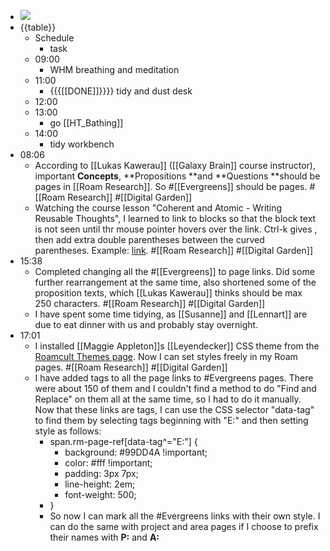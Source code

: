 - ![](https://firebasestorage.googleapis.com/v0/b/firescript-577a2.appspot.com/o/imgs%2Fapp%2FDavidsroam%2F13Grp86ZrZ.png?alt=media&token=b5448acc-afef-4120-bb4c-64f86c247cb1)
- {{table}}
    - Schedule
        - task
    - 09:00
        - WHM breathing and meditation
    - 11:00
        - {{{[[DONE]]}}}} tidy and dust desk
    - 12:00
    - 13:00
        - go [[HT_Bathing]]
    - 14:00
        - tidy workbench
-  08:06
    - According to [[Lukas Kawerau]] ([[Galaxy Brain]] course instructor), important **Concepts**,  **Propositions **and **Questions **should be pages in [[Roam Research]]. So #[[Evergreens]] should be pages. #[[Roam Research]] #[[Digital Garden]]
    - Watching the course lesson "Coherent and Atomic - Writing Reusable Thoughts", I learned to link to blocks so that the block text is not seen until thr mouse pointer hovers over the link. Ctrl-k gives [](), then add extra double parentheses between the curved parentheses. Example: [link](((KkTw7Eoms))). #[[Roam Research]] #[[Digital Garden]]
-  15:38
    - Completed changing all the #[[Evergreens]] to page links. Did some further rearrangement at the same time, also shortened some of the proposition texts, which [[Lukas Kawerau]] thinks should be max 250 characters. #[[Roam Research]] #[[Digital Garden]]
    - I have spent some time tidying, as [[Susanne]] and [[Lennart]] are due to eat dinner with us and probably stay overnight.
- 17:01
    - I installed [[Maggie Appleton]]s [[Leyendecker]] CSS theme from the [Roamcult Themes page](https://roamresearch.com/#/app/help/page/fJRcVITNY). Now I can set styles freely in my Roam pages. #[[Roam Research]] #[[Digital Garden]]
    - I have added tags to all the page links to #Evergreens pages. There were about 150 of them and I couldn't find a method to do "Find and Replace" on them all at the same time, so I had to do it manually. Now that these links are tags, I can use the CSS selector "data-tag" to find them  by selecting tags beginning with "E:" and then setting style as follows:
        - span.rm-page-ref[data-tag^="E:"] {
            - background: #99DD4A !important;
            - color: #fff !important;
            - padding: 3px 7px;
            - line-height: 2em;
            - font-weight: 500;
        - }
        - So now I can mark all the #Evergreens links with their own style. I can do the same with project and area pages if I choose to prefix their names with **P:** and **A:**
